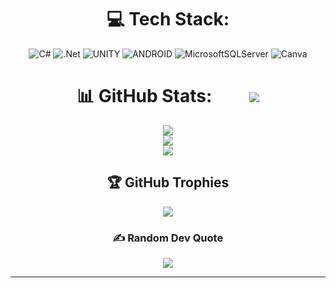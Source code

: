 ﻿<div align="center">
  
# 💻 Tech Stack:
![C#](https://img.shields.io/badge/c%23-%23239120.svg?style=for-the-badge&logo=c-sharp&logoColor=white) ![.Net](https://img.shields.io/badge/.NET-5C2D91?style=for-the-badge&logo=.net&logoColor=white) ![UNITY](https://img.shields.io/badge/Unity-%2320232a.svg?style=for-the-badge&logo=unity&logoColor=white) ![ANDROID](https://img.shields.io/badge/android-%2320232a.svg?style=for-the-badge&logo=android&logoColor=%a4c639) ![MicrosoftSQLServer](https://img.shields.io/badge/Microsoft%20SQL%20Sever-CC2927?style=for-the-badge&logo=microsoft%20sql%20server&logoColor=white) ![Canva](https://img.shields.io/badge/Canva-%2300C4CC.svg?style=for-the-badge&logo=Canva&logoColor=white)
# 📊 GitHub Stats: &nbsp;&nbsp;&nbsp;&nbsp;&nbsp;&nbsp;&nbsp; [![](https://visitcount.itsvg.in/api?id=LycheeClone&icon=2&color=0)](https://visitcount.itsvg.in)
![](https://github-readme-stats.vercel.app/api?username=LycheeClone&theme=react&hide_border=false&include_all_commits=false&count_private=false)<br/>
![](https://github-readme-streak-stats.herokuapp.com/?user=LycheeClone&theme=react&hide_border=false)<br/>
![](https://github-readme-stats.vercel.app/api/top-langs/?username=LycheeClone&theme=react&hide_border=false&include_all_commits=false&count_private=false&layout=compact)

## 🏆 GitHub Trophies
![](https://github-profile-trophy.vercel.app/?username=LycheeClone&theme=algolia&no-frame=false&no-bg=true&margin-w=4)

### ✍️ Random Dev Quote
![](https://quotes-github-readme.vercel.app/api?type=horizontal&theme=tokyonight)

---

</div>
